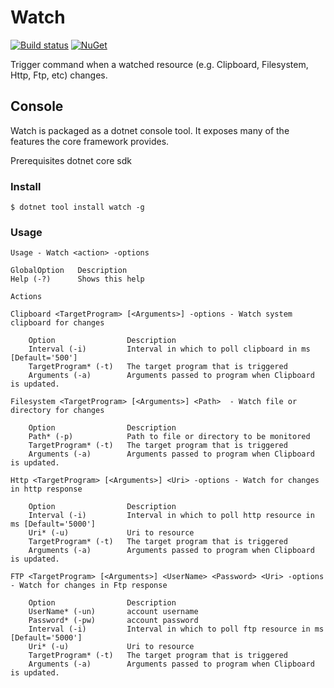 # Watch

[![Build status](https://ci.appveyor.com/api/projects/status/2178awlmn3471tkc?svg=true)](https://ci.appveyor.com/project/jorelius/watch)
[![NuGet](https://img.shields.io/nuget/v/watch.svg?style=flat-square&label=nuget)](https://www.nuget.org/packages/watch/)

Trigger command when a watched resource (e.g. Clipboard, Filesystem, Http, Ftp, etc) changes.  

## Console

Watch is packaged as a dotnet console tool. It exposes many of the features the core framework provides.

Prerequisites
dotnet core sdk

### Install

```console
$ dotnet tool install watch -g
```

### Usage

    Usage - Watch <action> -options

    GlobalOption   Description
    Help (-?)      Shows this help

    Actions

    Clipboard <TargetProgram> [<Arguments>] -options - Watch system clipboard for changes

        Option                Description
        Interval (-i)         Interval in which to poll clipboard in ms [Default='500']
        TargetProgram* (-t)   The target program that is triggered
        Arguments (-a)        Arguments passed to program when Clipboard is updated.

    Filesystem <TargetProgram> [<Arguments>] <Path>  - Watch file or directory for changes

        Option                Description
        Path* (-p)            Path to file or directory to be monitored
        TargetProgram* (-t)   The target program that is triggered
        Arguments (-a)        Arguments passed to program when Clipboard is updated.

    Http <TargetProgram> [<Arguments>] <Uri> -options - Watch for changes in http response

        Option                Description
        Interval (-i)         Interval in which to poll http resource in ms [Default='5000']
        Uri* (-u)             Uri to resource
        TargetProgram* (-t)   The target program that is triggered
        Arguments (-a)        Arguments passed to program when Clipboard is updated.

    FTP <TargetProgram> [<Arguments>] <UserName> <Password> <Uri> -options - Watch for changes in Ftp response

        Option                Description
        UserName* (-un)       account username
        Password* (-pw)       account password
        Interval (-i)         Interval in which to poll ftp resource in ms [Default='5000']
        Uri* (-u)             Uri to resource
        TargetProgram* (-t)   The target program that is triggered
        Arguments (-a)        Arguments passed to program when Clipboard is updated.
